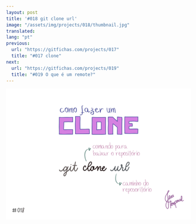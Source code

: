 ```yaml
---
layout: post
title: '#018 git clone url'
image: "/assets/img/projects/018/thumbnail.jpg"
translated:
lang: "pt"
previous:
  url: "https://gitfichas.com/projects/017"
  title: "#017 clone"
next:
  url: "https://gitfichas.com/projects/019"
  title: "#019 O que é um remote?"
---
```


<img alt="O comando git clone url serve para baixar o projeto pra sua máquina, url é o caminho do projeto na cloud." src="/assets/img/projects/018/full.jpg">